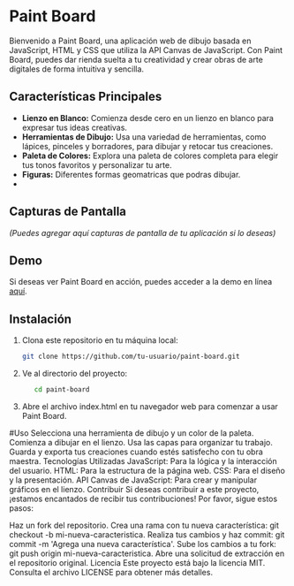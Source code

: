 # Paint Board

Bienvenido a Paint Board, una aplicación web de dibujo basada en JavaScript, HTML y CSS que utiliza la API Canvas de JavaScript. Con Paint Board, puedes dar rienda suelta a tu creatividad y crear obras de arte digitales de forma intuitiva y sencilla.

## Características Principales

- **Lienzo en Blanco:** Comienza desde cero en un lienzo en blanco para expresar tus ideas creativas.
- **Herramientas de Dibujo:** Usa una variedad de herramientas, como lápices, pinceles y borradores, para dibujar y retocar tus creaciones.
- **Paleta de Colores:** Explora una paleta de colores completa para elegir tus tonos favoritos y personalizar tu arte.
- **Figuras:** Diferentes formas geomatricas que podras dibujar.
- 

## Capturas de Pantalla

_(Puedes agregar aquí capturas de pantalla de tu aplicación si lo deseas)_

## Demo

Si deseas ver Paint Board en acción, puedes acceder a la demo en línea [aquí](enlace-a-tu-demo.com).

## Instalación

1. Clona este repositorio en tu máquina local:

   ```bash
   git clone https://github.com/tu-usuario/paint-board.git

2. Ve al directorio del proyecto:
    ```bash
       cd paint-board


2. Abre el archivo index.html en tu navegador web para comenzar a usar Paint Board.

#Uso
Selecciona una herramienta de dibujo y un color de la paleta.
Comienza a dibujar en el lienzo.
Usa las capas para organizar tu trabajo.
Guarda y exporta tus creaciones cuando estés satisfecho con tu obra maestra.
Tecnologías Utilizadas
JavaScript: Para la lógica y la interacción del usuario.
HTML: Para la estructura de la página web.
CSS: Para el diseño y la presentación.
API Canvas de JavaScript: Para crear y manipular gráficos en el lienzo.
Contribuir
Si deseas contribuir a este proyecto, ¡estamos encantados de recibir tus contribuciones! Por favor, sigue estos pasos:

Haz un fork del repositorio.
Crea una rama con tu nueva característica: git checkout -b mi-nueva-caracteristica.
Realiza tus cambios y haz commit: git commit -m 'Agrega una nueva característica'.
Sube los cambios a tu fork: git push origin mi-nueva-caracteristica.
Abre una solicitud de extracción en el repositorio original.
Licencia
Este proyecto está bajo la licencia MIT. Consulta el archivo LICENSE para obtener más detalles.
